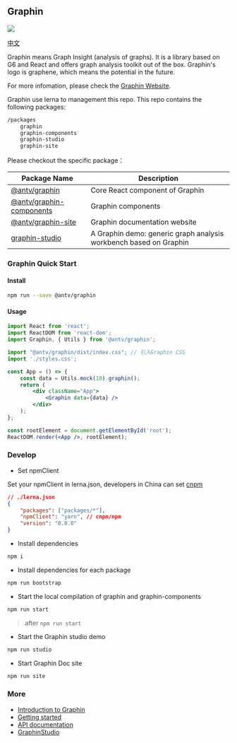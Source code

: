 ## Graphin

![](https://camo.githubusercontent.com/2b77a87432d47fb4f20f5b0bfbdcb2db15775dab/68747470733a2f2f67772e616c697061796f626a656374732e636f6d2f6d646e2f726d735f3030656463622f616674732f696d672f412a456b4a6d52726d754a41674141414141414141414141426b4152516e4151)

[中文](./README.cn-ZH.md)

Graphin means Graph Insight (analysis of graphs). It is a library based on G6 and React and offers graph analysis toolkit out of the box. Graphin's logo is graphene, which means the potential in the future.

For more infomation, please check the [Graphin Website](https://antv.vision/graphin).

Graphin use lerna to management this repo. This repo contains the  following packages:

```bash
/packages
    graphin
    graphin-components
    graphin-studio
    graphin-site
```

Please checkout the specific package：

| Package Name             | Description                                                            |
| ------------------------ | ---------------------------------------------------------------------- |
| [@antv/graphin](https://github.com/antvis/graphin/tree/master/packages/graphin)  |    Core React component of Graphin                    |
| [@antv/graphin-components](https://github.com/antvis/graphin/tree/master/packages/graphin-components) | Graphin components                                            |
| [@antv/graphin-site](https://github.com/antvis/graphin/tree/master/packages/graphin-site)       | Graphin documentation website                                               |
| [graphin-studio](https://github.com/antvis/graphin/tree/master/packages/graphin-studio)           | A Graphin demo: generic graph analysis workbench based on Graphin |

### Graphin Quick Start

#### Install

```bash
npm run --save @antv/graphin
```

#### Usage

```jsx
import React from 'react';
import ReactDOM from 'react-dom';
import Graphin, { Utils } from '@antv/graphin';

import "@antv/graphin/dist/index.css"; // 引入Graphin CSS
import './styles.css';

const App = () => {
    const data = Utils.mock(10).graphin();
    return (
        <div className="App">
            <Graphin data={data} />
        </div>
    );
};

const rootElement = document.getElementById('root');
ReactDOM.render(<App />, rootElement);
```


### Develop 

-   Set npmClient

Set your npmClient in lerna.json, developers in China can set [cnpm](https://www.npmjs.com/package/cnpm)

```json
// ./lerna.json
{
    "packages": ["packages/*"],
    "npmClient": "yarn", // cnpm/npm
    "version": "0.0.0"
}
```

-   Install dependencies

```bash
npm i
```

-   Install dependencies for each package

```bash
npm run bootstrap
```

-   Start the local compilation of graphin and graphin-components

```bash
npm run start
```

> after `npm run start`

-   Start the Graphin studio demo

```bash
npm run studio
```

-   Start Graphin Doc site

```bash
npm run site
```

### More

-   [Introduction to Graphin](https://antv.vision/graphin/en/docs/manual/introduction)
-   [Getting started](https://antv.vision/graphin/en/docs/manual/getting-started)
-   [API documentation](https://antv.vision/graphin/en/docs/api/graphin)
-   [GraphinStudio](https://antv.vision/graphin/en/GraphinStudio)
